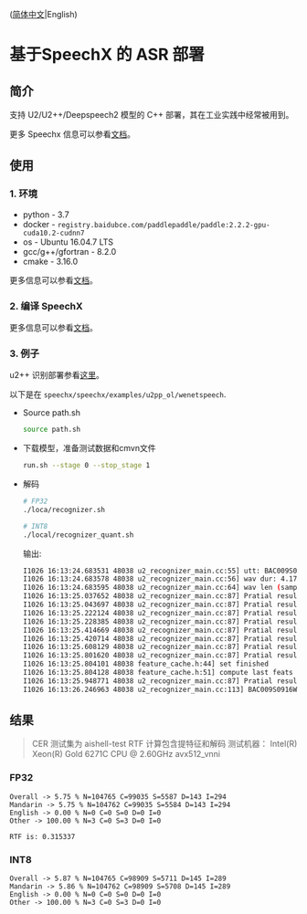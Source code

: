 ([简体中文](./README_cn.md)|English)
# 基于SpeechX 的 ASR 部署 

## 简介

支持 U2/U2++/Deepspeech2 模型的 C++ 部署，其在工业实践中经常被用到。

更多 Speechx 信息可以参看[文档](../../speechx/README.md)。

## 使用
### 1. 环境

* python - 3.7
* docker - `registry.baidubce.com/paddlepaddle/paddle:2.2.2-gpu-cuda10.2-cudnn7`
* os - Ubuntu 16.04.7 LTS
* gcc/g++/gfortran - 8.2.0
* cmake - 3.16.0

更多信息可以参看[文档](../../speechx/README.md)。

### 2. 编译 SpeechX

更多信息可以参看[文档](../../speechx/README.md)。

### 3. 例子

u2++ 识别部署参看[这里](../../speechx/examples/u2pp_ol/wenetspeech/)。

以下是在 `speechx/speechx/examples/u2pp_ol/wenetspeech`.

- Source path.sh
  ```bash
  source path.sh
  ```

- 下载模型，准备测试数据和cmvn文件
  ```bash
  run.sh --stage 0 --stop_stage 1
  ```

- 解码
  
  ```bash
  # FP32
  ./loca/recognizer.sh

  # INT8
  ./local/recognizer_quant.sh
  ```

  输出:
  ```bash
  I1026 16:13:24.683531 48038 u2_recognizer_main.cc:55] utt: BAC009S0916W0495
  I1026 16:13:24.683578 48038 u2_recognizer_main.cc:56] wav dur: 4.17119 sec.
  I1026 16:13:24.683595 48038 u2_recognizer_main.cc:64] wav len (sample): 66739
  I1026 16:13:25.037652 48038 u2_recognizer_main.cc:87] Pratial result: 3 这令
  I1026 16:13:25.043697 48038 u2_recognizer_main.cc:87] Pratial result: 4 这令
  I1026 16:13:25.222124 48038 u2_recognizer_main.cc:87] Pratial result: 5 这令被贷款
  I1026 16:13:25.228385 48038 u2_recognizer_main.cc:87] Pratial result: 6 这令被贷款
  I1026 16:13:25.414669 48038 u2_recognizer_main.cc:87] Pratial result: 7 这令被贷款的员工
  I1026 16:13:25.420714 48038 u2_recognizer_main.cc:87] Pratial result: 8 这令被贷款的员工
  I1026 16:13:25.608129 48038 u2_recognizer_main.cc:87] Pratial result: 9 这令被贷款的员工们请
  I1026 16:13:25.801620 48038 u2_recognizer_main.cc:87] Pratial result: 10 这令被贷款的员工们请食难安
  I1026 16:13:25.804101 48038 feature_cache.h:44] set finished
  I1026 16:13:25.804128 48038 feature_cache.h:51] compute last feats done.
  I1026 16:13:25.948771 48038 u2_recognizer_main.cc:87] Pratial result: 11 这令被贷款的员工们请食难安
  I1026 16:13:26.246963 48038 u2_recognizer_main.cc:113] BAC009S0916W0495 这令被贷款的员工们请食难安
  ```

## 结果

> CER 测试集为 aishell-test
> RTF 计算包含提特征和解码
> 测试机器： Intel(R) Xeon(R) Gold 6271C CPU @ 2.60GHz avx512_vnni

### FP32

```
Overall -> 5.75 % N=104765 C=99035 S=5587 D=143 I=294
Mandarin -> 5.75 % N=104762 C=99035 S=5584 D=143 I=294
English -> 0.00 % N=0 C=0 S=0 D=0 I=0
Other -> 100.00 % N=3 C=0 S=3 D=0 I=0
```

```
RTF is: 0.315337
```

### INT8

```
Overall -> 5.87 % N=104765 C=98909 S=5711 D=145 I=289
Mandarin -> 5.86 % N=104762 C=98909 S=5708 D=145 I=289
English -> 0.00 % N=0 C=0 S=0 D=0 I=0
Other -> 100.00 % N=3 C=0 S=3 D=0 I=0
```
